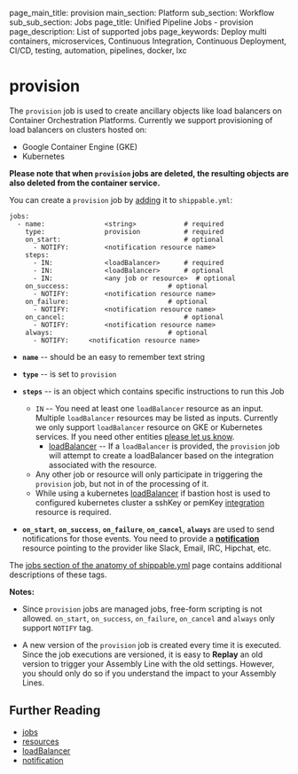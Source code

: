 page_main_title: provision
main_section: Platform
sub_section: Workflow
sub_sub_section: Jobs
page_title: Unified Pipeline Jobs - provision
page_description: List of supported jobs
page_keywords: Deploy multi containers, microservices, Continuous Integration, Continuous Deployment, CI/CD, testing, automation, pipelines, docker, lxc

# provision

The `provision` job is used to create ancillary objects like load balancers on Container Orchestration Platforms. Currently we support provisioning of load balancers on clusters hosted on:

- Google Container Engine (GKE)
- Kubernetes

**Please note that when `provision` jobs are deleted, the resulting objects are also deleted from the container service.**

You can create a `provision` job by [adding](/platform/tutorial/workflow/crud-job#adding) it to `shippable.yml`:


```
jobs:
  - name: 				<string>			# required
    type: 				provision			# required
    on_start:								# optional
      - NOTIFY: 		<notification resource name>
    steps:
      - IN: 			<loadBalancer>		# required
      - IN: 			<loadBalancer>		# optional
      - IN: 			<any job or resource>  # optional
    on_success:							# optional
      - NOTIFY: 		<notification resource name>
    on_failure:							# optional
      - NOTIFY: 		<notification resource name>
    on_cancel:								# optional
      - NOTIFY: 		<notification resource name>
    always:								# optional
      - NOTIFY:		<notification resource name>
```

* **`name`** -- should be an easy to remember text string

* **`type`** -- is set to `provision`

* **`steps`** -- is an object which contains specific instructions to run this Job
    * `IN` -- You need at least one `loadBalancer` resource as an input. Multiple `loadBalancer` resources may be listed as inputs. Currently we only support `loadBalancer` resource on GKE or Kubernetes services. If you need other entities [please let us know](https://www.github.com/Shippable/support/issues/new).
        * [loadBalancer](/platform/workflow/resource/loadbalancer/) -- If a `loadBalancer` is provided, the `provision` job will attempt to create a loadBalancer based on the integration associated with the resource.
  * Any other job or resource will only participate in triggering the `provision` job, but not in of the processing of it.
  * While using a kubernetes [loadBalancer](/platform/workflow/resource/loadbalancer) if bastion host is used to configured kubernetes cluster a sshKey or pemKey [integration](/platform/workflow/resource/integration) resource is required.

* **`on_start`**, **`on_success`**, **`on_failure`**, **`on_cancel`**, **`always`** are used to send notifications for those events. You need to provide a [**notification**](/platform/workflow/resource/notification) resource pointing to the provider like Slack, Email, IRC, Hipchat, etc.

The [jobs section of the anatomy of shippable.yml](/platform/tutorial/workflow/shippable-yml/#jobs) page contains additional descriptions of these tags.


**Notes:**

- Since `provision` jobs are managed jobs, free-form scripting is not allowed. `on_start`, `on_success`, `on_failure`, `on_cancel` and `always` only support `NOTIFY` tag.

- A new version of the `provision` job is created every time it is executed. Since the job executions are versioned, it is easy to **Replay** an old version to trigger your Assembly Line with the old settings. However, you should only do so if you understand the impact to your Assembly Lines.

## Further Reading
* [jobs](/platform/workflow/job/overview)
* [resources](/platform/workflow/resource/overview)
* [loadBalancer](/platform/workflow/resource/loadbalancer/)
* [notification](/platform/workflow/resource/notification/)
